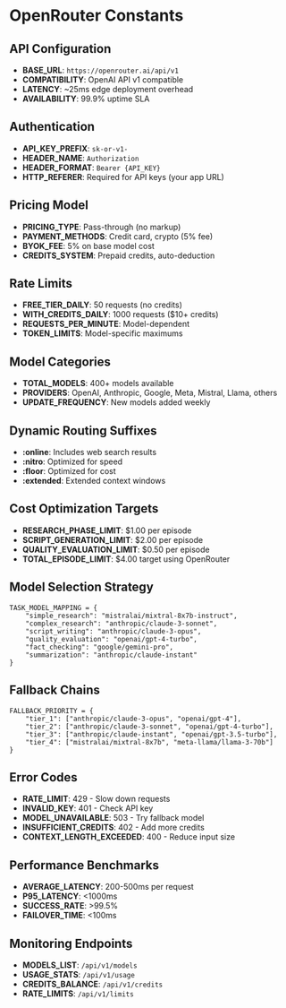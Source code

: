 # OpenRouter Constants

## API Configuration
- **BASE_URL**: `https://openrouter.ai/api/v1`
- **COMPATIBILITY**: OpenAI API v1 compatible
- **LATENCY**: ~25ms edge deployment overhead
- **AVAILABILITY**: 99.9% uptime SLA

## Authentication
- **API_KEY_PREFIX**: `sk-or-v1-`
- **HEADER_NAME**: `Authorization`
- **HEADER_FORMAT**: `Bearer {API_KEY}`
- **HTTP_REFERER**: Required for API keys (your app URL)

## Pricing Model
- **PRICING_TYPE**: Pass-through (no markup)
- **PAYMENT_METHODS**: Credit card, crypto (5% fee)
- **BYOK_FEE**: 5% on base model cost
- **CREDITS_SYSTEM**: Prepaid credits, auto-deduction

## Rate Limits
- **FREE_TIER_DAILY**: 50 requests (no credits)
- **WITH_CREDITS_DAILY**: 1000 requests ($10+ credits)
- **REQUESTS_PER_MINUTE**: Model-dependent
- **TOKEN_LIMITS**: Model-specific maximums

## Model Categories
- **TOTAL_MODELS**: 400+ models available
- **PROVIDERS**: OpenAI, Anthropic, Google, Meta, Mistral, Llama, others
- **UPDATE_FREQUENCY**: New models added weekly

## Dynamic Routing Suffixes
- **:online**: Includes web search results
- **:nitro**: Optimized for speed
- **:floor**: Optimized for cost
- **:extended**: Extended context windows

## Cost Optimization Targets
- **RESEARCH_PHASE_LIMIT**: $1.00 per episode
- **SCRIPT_GENERATION_LIMIT**: $2.00 per episode
- **QUALITY_EVALUATION_LIMIT**: $0.50 per episode
- **TOTAL_EPISODE_LIMIT**: $4.00 target using OpenRouter

## Model Selection Strategy
```
TASK_MODEL_MAPPING = {
    "simple_research": "mistralai/mixtral-8x7b-instruct",
    "complex_research": "anthropic/claude-3-sonnet",
    "script_writing": "anthropic/claude-3-opus",
    "quality_evaluation": "openai/gpt-4-turbo",
    "fact_checking": "google/gemini-pro",
    "summarization": "anthropic/claude-instant"
}
```

## Fallback Chains
```
FALLBACK_PRIORITY = {
    "tier_1": ["anthropic/claude-3-opus", "openai/gpt-4"],
    "tier_2": ["anthropic/claude-3-sonnet", "openai/gpt-4-turbo"],
    "tier_3": ["anthropic/claude-instant", "openai/gpt-3.5-turbo"],
    "tier_4": ["mistralai/mixtral-8x7b", "meta-llama/llama-3-70b"]
}
```

## Error Codes
- **RATE_LIMIT**: 429 - Slow down requests
- **INVALID_KEY**: 401 - Check API key
- **MODEL_UNAVAILABLE**: 503 - Try fallback model
- **INSUFFICIENT_CREDITS**: 402 - Add more credits
- **CONTEXT_LENGTH_EXCEEDED**: 400 - Reduce input size

## Performance Benchmarks
- **AVERAGE_LATENCY**: 200-500ms per request
- **P95_LATENCY**: <1000ms
- **SUCCESS_RATE**: >99.5%
- **FAILOVER_TIME**: <100ms

## Monitoring Endpoints
- **MODELS_LIST**: `/api/v1/models`
- **USAGE_STATS**: `/api/v1/usage`
- **CREDITS_BALANCE**: `/api/v1/credits`
- **RATE_LIMITS**: `/api/v1/limits`
